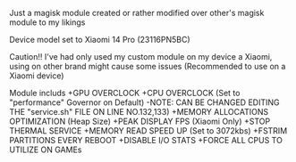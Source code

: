 Just a magisk module created or rather modified over other's magisk module to my likings

Device model set to Xiaomi 14 Pro (23116PN5BC)

Caution!! I've had only used my custom module on my device a Xiaomi, using on other brand might cause some issues
(Recommended to use on a Xiaomi device)

Module includs
+GPU OVERCLOCK
+CPU OVERCLOCK (Set to "performance" Governor on Default) 
-NOTE: CAN BE CHANGED EDITING THE "service.sh" FILE ON LINE NO.132,133)
+MEMORY ALLOCATIONS OPTIMIZATION (Heap Size)
+PEAK DISPLAY FPS (Xiaomi Only)
+STOP THERMAL SERVICE
+MEMORY READ SPEED UP (Set to 3072kbs)
+FSTRIM PARTITIONS EVERY REBOOT
+DISABLE I/O STATS
+FORCE ALL CPUS TO UTILIZE ON GAMEs
